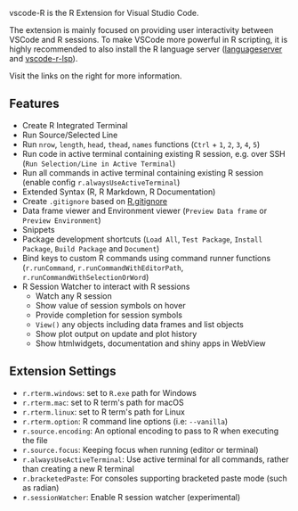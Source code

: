 vscode-R is the R Extension for Visual Studio Code.

The extension is mainly focused on providing user interactivity between VSCode and R sessions. To make VSCode more powerful in R scripting, it is highly recommended to also install the R language server ([languageserver](https://github.com/REditorSupport/languageserver) and [vscode-r-lsp](https://marketplace.visualstudio.com/items?itemName=REditorSupport.r-lsp)).

Visit the links on the right for more information.

## Features

* Create R Integrated Terminal
* Run Source/Selected Line
* Run `nrow`, `length`, `head`, `thead`, `names` functions (`Ctrl` + `1`, `2`, `3`, `4`, `5`)
* Run code in active terminal containing existing R session, e.g. over SSH (`Run Selection/Line in Active Terminal`)
* Run all commands in active terminal containing existing R session (enable config `r.alwaysUseActiveTerminal`)
* Extended Syntax (R, R Markdown, R Documentation)
* Create `.gitignore` based on [R.gitignore](https://github.com/github/gitignore/raw/master/R.gitignore)
* Data frame viewer and Environment viewer (`Preview Data frame` or `Preview Environment`)
* Snippets
* Package development shortcuts (`Load All`, `Test Package`, `Install Package`, `Build Package` and `Document`)
* Bind keys to custom R commands using command runner functions (`r.runCommand`, `r.runCommandWithEditorPath`, `r.runCommandWithSelectionOrWord`)
* R Session Watcher to interact with R sessions
  * Watch any R session
  * Show value of session symbols on hover
  * Provide completion for session symbols
  * `View()` any objects including data frames and list objects
  * Show plot output on update and plot history
  * Show htmlwidgets, documentation and shiny apps in WebView

## Extension Settings

* `r.rterm.windows`: set to `R.exe` path for Windows
* `r.rterm.mac`: set to R term's path for macOS
* `r.rterm.linux`: set to R term's path for Linux
* `r.rterm.option`: R command line options (i.e: `--vanilla`)
* `r.source.encoding`: An optional encoding to pass to R when executing the file
* `r.source.focus`: Keeping focus when running (editor or terminal)
* `r.alwaysUseActiveTerminal`: Use active terminal for all commands, rather than creating a new R terminal
* `r.bracketedPaste`: For consoles supporting bracketed paste mode (such as radian)
* `r.sessionWatcher`: Enable R session watcher (experimental)
